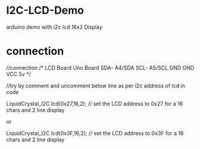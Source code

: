 # I2C-LCD-Demo
arduino demo with i2c lcd 16x2 Display

# connection
//connection
/*
LCD Board   Uno Board
SDA-        A4/SDA
SCL-        A5/SCL
GND         GND
VCC         5v
*/

//try by comment and uncomment below line as per i2c address of lcd in code

LiquidCrystal_I2C lcd(0x27,16,2);  // set the LCD address to 0x27 for a 16 chars and 2 line display

or 

LiquidCrystal_I2C lcd(0x3F,16,2);  // set the LCD address to 0x3F for a 16 chars and 2 line display




